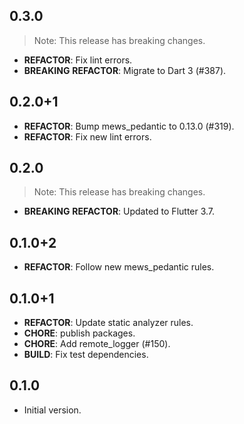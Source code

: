 ## 0.3.0

> Note: This release has breaking changes.

 - **REFACTOR**: Fix lint errors.
 - **BREAKING** **REFACTOR**: Migrate to Dart 3 (#387).

## 0.2.0+1

 - **REFACTOR**: Bump mews_pedantic to 0.13.0 (#319).
 - **REFACTOR**: Fix new lint errors.

## 0.2.0

> Note: This release has breaking changes.

 - **BREAKING** **REFACTOR**: Updated to Flutter 3.7.

## 0.1.0+2

 - **REFACTOR**: Follow new mews_pedantic rules.

## 0.1.0+1

 - **REFACTOR**: Update static analyzer rules.
 - **CHORE**: publish packages.
 - **CHORE**: Add remote_logger (#150).
 - **BUILD**: Fix test dependencies.

## 0.1.0

- Initial version.
